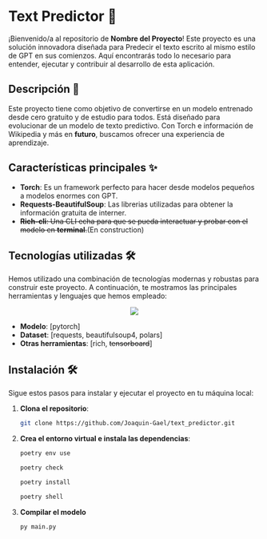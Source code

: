 # Text Predictor 🚀

¡Bienvenido/a al repositorio de **Nombre del Proyecto**! Este proyecto es una solución innovadora diseñada para Predecir el texto escrito al mismo estilo de GPT en sus comienzos. Aquí encontrarás todo lo necesario para entender, ejecutar y contribuir al desarrollo de esta aplicación.

## Descripción 📖

Este proyecto tiene como objetivo de convertirse en un modelo entrenado desde cero gratuito y de estudio para todos. Está diseñado para evolucionar de un modelo de texto predictivo. Con Torch e información de Wikipedia y más en **futuro**, buscamos ofrecer una experiencia de aprendizaje.

## Características principales ✨

- **Torch**: Es un framework perfecto para hacer desde modelos pequeños a modelos enormes con GPT.
- **Requests-BeautifulSoup**: Las librerias utilizadas para obtener la información gratuita de interner.
- ~~**Rich-cli**: Una CLI echa para que se pueda interactuar y probar con el modelo en **terminal**.~~(En construction)

## Tecnologías utilizadas 🛠️

Hemos utilizado una combinación de tecnologías modernas y robustas para construir este proyecto. A continuación, te mostramos las principales herramientas y lenguajes que hemos empleado:

<div align="center">
  <img src="https://skillicons.dev/icons?i=pytorch,python,git,github,pycharm" />
</div>

- **Modelo**: [pytorch]
- **Dataset**: [requests, beautifulsoup4, polars]
- **Otras herramientas**: [rich, ~~tensorboard~~]

## Instalación 🛠️

Sigue estos pasos para instalar y ejecutar el proyecto en tu máquina local:

1. **Clona el repositorio**:
   ```bash
   git clone https://github.com/Joaquin-Gael/text_predictor.git
    ```

2. **Crea el entorno virtual e instala las dependencias**:
   ```bash
   poetry env use
   
   poetry check
   
   poetry install
   
   poetry shell
    ```
   
3. **Compilar el modelo**
   ```bash
   py main.py
   ```